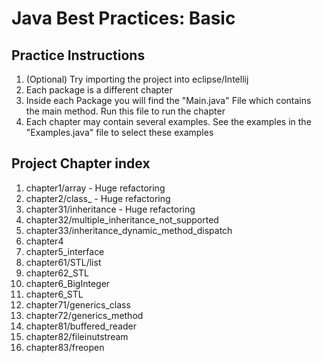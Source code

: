 # Java Best Practices: Basic


## Practice Instructions
1. (Optional) Try importing the project into eclipse/Intellij
2. Each package is a different chapter
3. Inside each Package you will find the "Main.java" File which contains the main method. Run this file to run the chapter
4. Each chapter may contain several examples. See the examples in the "Examples.java" file to select these examples

## Project Chapter index
1. chapter1/array	- Huge refactoring
2. chapter2/class_	- Huge refactoring
3. chapter31/inheritance	- Huge refactoring
4. chapter32/multiple_inheritance_not_supported
5. chapter33/inheritance_dynamic_method_dispatch
6. chapter4
7. chapter5_interface
8. chapter61/STL/list
9. chapter62_STL
10. chapter6_BigInteger
11. chapter6_STL
12. chapter71/generics_class
13. chapter72/generics_method
14. chapter81/buffered_reader
15. chapter82/fileinutstream
16. chapter83/freopen
